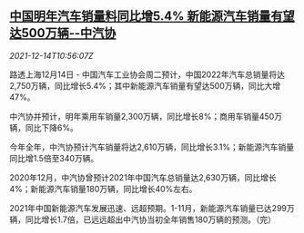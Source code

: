 <!--1639479662000-->
[中国明年汽车销量料同比增5.4% 新能源汽车销量有望达500万辆--中汽协](https://cn.reuters.com/article/china-auto-sales-1214-tues-idCNKBS2IT0WG)
------

<div><i>2021-12-14T10:56:07Z</i></div><p>路透上海12月14日 - 中国汽车工业协会周二预计，中国2022年汽车总销量将达2,750万辆，同比增长5.4%；其中新能源汽车销量有望达500万辆，同比大增47%。</p><p>中汽协并预计，明年乘用车销量2,300万辆，同比增长8%；商用车销量450万辆，同比下降6%。</p><p>今年全年，中汽协预计汽车销量将达2,610万辆，同比增长3.1%；新能源汽车销量同比增1.5倍至340万辆。</p><p>2020年12月，中汽协曾预计2021年中国汽车总销量达2,630万辆，同比增长4%；新能源汽车销量180万辆，同比增长40%左右。</p><p>2021年中国新能源汽车发展迅速、远超预期。1-11月，新能源汽车销量已达299万辆，同比增长1.7倍，已远远超出中汽协当初全年销售180万辆的预测。（完）</p>
